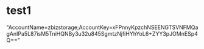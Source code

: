 # test1

"AccountName=zbizstorage;AccountKey=xFPnnyKpzchNSEENGTSVNFMQagAnIPa5L87isM5TniHQNBy3u32u845SgmtzNjfiHYhYoL6+ZYY3pJOMnESp4Q=="
